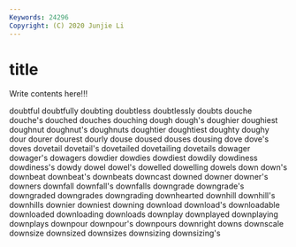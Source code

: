 ```yaml
---
Keywords: 24296
Copyright: (C) 2020 Junjie Li
---
```


# title

Write contents here!!!

doubtful 
doubtfully 
doubting 
doubtless
doubtlessly 
doubts 
douche 
douche's 
douched 
douches 
douching 
dough 
dough's 
doughier
doughiest 
doughnut 
doughnut's 
doughnuts 
doughtier 
doughtiest 
doughty 
doughy 
dour 
dourer
dourest 
dourly 
douse 
doused 
douses 
dousing 
dove 
dove's 
doves 
dovetail
dovetail's 
dovetailed 
dovetailing 
dovetails 
dowager 
dowager's 
dowagers 
dowdier 
dowdies 
dowdiest
dowdily 
dowdiness 
dowdiness's 
dowdy 
dowel 
dowel's 
dowelled 
dowelling 
dowels 
down
down's 
downbeat 
downbeat's 
downbeats 
downcast 
downed 
downer 
downer's 
downers 
downfall
downfall's 
downfalls 
downgrade 
downgrade's 
downgraded 
downgrades 
downgrading 
downhearted 
downhill 
downhill's
downhills 
downier 
downiest 
downing 
download 
download's 
downloadable 
downloaded 
downloading 
downloads
downplay 
downplayed 
downplaying 
downplays 
downpour 
downpour's 
downpours 
downright 
downs 
downscale
downsize 
downsized 
downsizes 
downsizing 
downsizing's 
